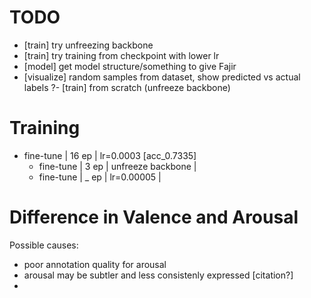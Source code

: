 
# TODO


- [train] try unfreezing backbone
- [train] try training from checkpoint with lower lr
- [model] get model structure/something to give Fajir
- [visualize] random samples from dataset, show predicted vs actual labels
?- [train] from scratch (unfreeze backbone)

<!-- - [dataset] investigate dataset balance -->
<!-- - [test] get test results of pretrained weights on Emodataset -->
<!-- - [dataset] investigate valence/arousal values -->
<!-- - [question] think why large difference between valence and arousal CCC -->
<!-- - [train] see if train script actually used pretrained weights (__file__) -->


# Training

- fine-tune | 16 ep | lr=0.0003 [acc_0.7335]
    - fine-tune | 3 ep | unfreeze backbone | 
    - fine-tune | _ ep | lr=0.00005 | 



# Difference in Valence and Arousal

Possible causes:
- poor annotation quality for arousal
- arousal may be subtler and less consistenly expressed [citation?] 
- 

